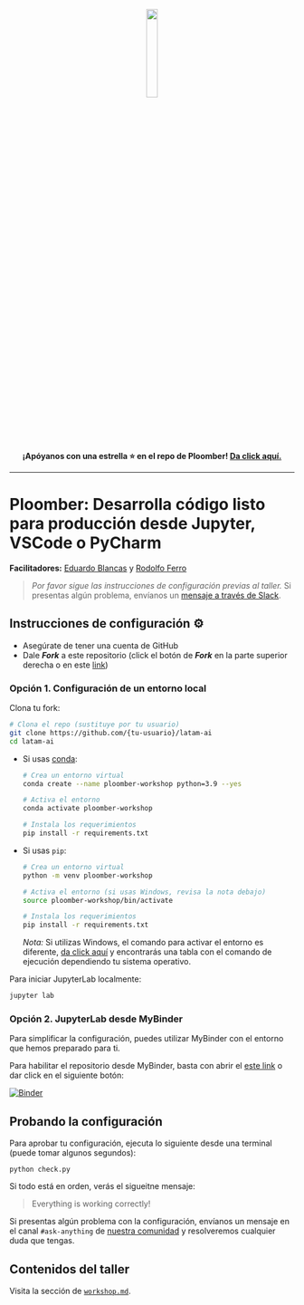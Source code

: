<p align="center" width="100%">
  <img src="https://ploomber.io/images/logo.svg" width="20%"><br><strong>¡Apóyanos con una estrella ⭐️  en el repo de Ploomber! <a href="https://github.com/ploomber/ploomber" target="_blank">Da click aquí.</a></strong>
</p>

---

# **Ploomber:** Desarrolla código listo para producción desde Jupyter, VSCode o PyCharm

**Facilitadores:** [Eduardo Blancas](https://github.com/edublancas) y [Rodolfo Ferro](https://github.com/RodolfoFerro)

> *Por favor sigue las instrucciones de configuración previas al taller.* Si presentas algún problema, envíanos un [mensaje a través de Slack](https://ploomber.io/community).


## Instrucciones de configuración ⚙️

* Asegúrate de tener una cuenta de GitHub
* Dale **_Fork_** a este repositorio (click el botón de **_Fork_** en la parte superior derecha o en este [link](https://github.com/ploomber/latam-ai/fork))

### **Opción 1.** Configuración de un entorno local

Clona tu fork:

```sh
# Clona el repo (sustituye por tu usuario)
git clone https://github.com/{tu-usuario}/latam-ai
cd latam-ai
```

- Si usas [conda](https://conda.io/projects/conda/en/latest/user-guide/tasks/manage-environments.html#creating-an-environment-with-commands):

  ```sh
  # Crea un entorno virtual
  conda create --name ploomber-workshop python=3.9 --yes

  # Activa el entorno
  conda activate ploomber-workshop

  # Instala los requerimientos
  pip install -r requirements.txt
  ```

- Si usas `pip`:

  ```sh
  # Crea un entorno virtual
  python -m venv ploomber-workshop

  # Activa el entorno (si usas Windows, revisa la nota debajo)
  source ploomber-workshop/bin/activate

  # Instala los requerimientos
  pip install -r requirements.txt
  ```

  *Nota:* Si utilizas Windows, el comando para activar el entorno es diferente, [da click aquí](https://docs.python.org/3/library/venv.html) y encontrarás una tabla con el comando de ejecución dependiendo tu sistema operativo.

Para iniciar JupyterLab localmente:

```sh
jupyter lab
```

### **Opción 2.** JupyterLab desde MyBinder

Para simplificar la configuración, puedes utilizar MyBinder con el entorno que hemos  preparado para ti.

Para habilitar el repositorio desde MyBinder, basta con abrir el [este link](https://binder.ploomber.io/v2/gh/ploomber/binder-env/main?urlpath=git-pull%3Frepo%3Dhttps%253A%252F%252Fgithub.com%252Fploomber%252Flatam-ai%26urlpath%3Dlab%252Ftree%252Flatam-ai%252FREADME.md%26branch%3Dmain) o dar click en el siguiente botón:

[![Binder](https://mybinder.org/badge_logo.svg)](https://binder.ploomber.io/v2/gh/ploomber/binder-env/main?urlpath=git-pull%3Frepo%3Dhttps%253A%252F%252Fgithub.com%252Fploomber%252Flatam-ai%26urlpath%3Dlab%252Ftree%252Flatam-ai%252FREADME.md%26branch%3Dmain)

## Probando la configuración 

Para aprobar tu configuración, ejecuta lo siguiente desde una terminal (puede tomar algunos segundos):

```
python check.py
```

Si todo está  en orden, verás el sigueitne mensaje:

> Everything is working correctly!


Si presentas algún problema con la configuración, envíanos un mensaje en el canal `#ask-anything` de [nuestra comunidad](https://ploomber.io/community) y resolveremos cualquier  duda que tengas.

## Contenidos del taller 

Visita la  sección de [`workshop.md`](workshop.md).
